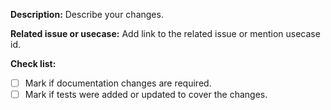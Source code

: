 **Description:**
Describe your changes.

**Related issue or usecase:**
Add link to the related issue or mention usecase id.

**Check list:**
- [ ] Mark if documentation changes are required.
- [ ] Mark if tests were added or updated to cover the changes.
